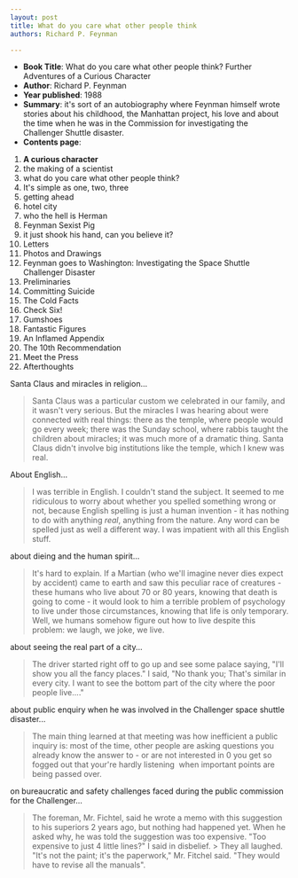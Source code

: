 ```yaml
---
layout: post
title: What do you care what other people think
authors: Richard P. Feynman

---
```


- **Book Title**: What do you care what other people think? Further Adventures of a Curious Character
- **Author**: Richard P. Feynman
- **Year published**: 1988
- **Summary**: it's sort of an autobiography where Feynman himself wrote stories about his childhood, the Manhattan project, his love and about the time when he was in the Commission for investigating the Challenger Shuttle disaster.
- **Contents page**:

1. **A curious character**
2. the making of a scientist
3. what do you care what other people think?
4. It's simple as one, two, three
5. getting ahead
6. hotel city
7. who the hell is Herman
8. Feynman Sexist Pig
9. it just shook his hand, can you believe it?
10. Letters
11. Photos and Drawings
12. Feynman goes to Washington: Investigating the Space Shuttle Challenger Disaster
13. Preliminaries
14. Committing Suicide
15. The Cold Facts
16. Check Six!
17. Gumshoes
18. Fantastic Figures
19. An Inflamed Appendix
20. The 10th Recommendation
21. Meet the Press
22. Afterthoughts

Santa Claus and miracles in religion...

> Santa Claus was a particular custom we celebrated in our family, and it wasn't very serious. But the miracles I was hearing about were connected with real things: there as the temple, where people would go every week; there was the Sunday school, where rabbis taught the children about miracles; it was much more of a dramatic thing. Santa Claus didn't involve big institutions like the temple, which I knew was real.

About English...

> I was terrible in English. I couldn't stand the subject. It seemed to me ridiculous to worry about whether you spelled something wrong or not, because English spelling is just a human invention - it has nothing to do with anything _real_, anything from the nature. Any word can be spelled just as well a different way. I was impatient with all this English stuff.

about dieing and the human spirit...

> It's hard to explain. If a Martian (who we'll imagine never dies expect by accident) came to earth and saw this peculiar race of creatures - these humans who live about 70 or 80 years, knowing that death is going to come - it would look to him a terrible problem of psychology to live under those circumstances, knowing that life is only temporary. Well, we humans somehow figure out how to live despite this problem: we laugh, we joke, we live.

about seeing the real part of a city...

> The driver started right off to go up and see some palace saying, "I'll show you all the fancy places." I said, "No thank you; That's similar in every city. I want to see the bottom part of the city where the poor people live...."

about public enquiry when he was involved in the Challenger space shuttle disaster...

> The main thing learned at that meeting was how inefficient a public inquiry is: most of the time, other people are asking questions you already know the answer to - or are not interested in 0 you get so fogged out that your're hardly listening  when important points are being passed over.

on bureaucratic and safety challenges faced during the public commission for the Challenger...

> The foreman, Mr. Fichtel, said he wrote a memo with this suggestion to his superiors 2 years ago, but nothing had happened yet. When he asked why, he was told the suggestion was too expensive. "Too expensive to just 4 little lines?" I said in disbelief. > They all laughed. "It's not the paint; it's the paperwork," Mr. Fitchel said. "They would have to revise all the manuals".
